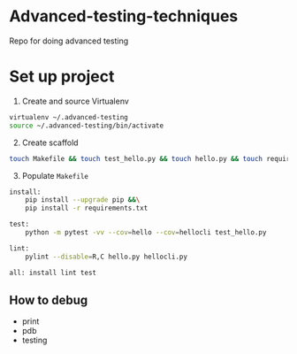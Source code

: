 # Advanced-testing-techniques
Repo for doing advanced testing

# Set up project

1. Create and source Virtualenv

```bash
virtualenv ~/.advanced-testing
source ~/.advanced-testing/bin/activate
```
2. Create scaffold

``` bash
touch Makefile && touch test_hello.py && touch hello.py && touch requirements.txt
```
3. Populate `Makefile`
 
``` bash
install:
	pip install --upgrade pip &&\
    pip install -r requirements.txt

test:
	python -m pytest -vv --cov=hello --cov=hellocli test_hello.py

lint:
	pylint --disable=R,C hello.py hellocli.py

all: install lint test
```
## How to debug

* print
* pdb
* testing
 
